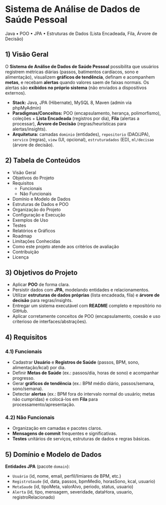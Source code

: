 # Sistema de Análise de Dados de Saúde Pessoal

Java • POO • JPA • Estruturas de Dados (Lista Encadeada, Fila, Árvore de Decisão)

## 1) Visão Geral
O **Sistema de Análise de Dados de Saúde Pessoal** possibilita que usuários registrem métricas diárias (passos, batimentos cardíacos, sono e alimentação), visualizem **gráficos de tendência**, definam e acompanhem **metas**, e recebam **alertas** quando valores saem de faixas normais. Os alertas são **exibidos no próprio sistema** (não enviados a dispositivos externos).

- **Stack:** Java, JPA (Hibernate), MySQL 8, Maven (admin via phpMyAdmin)
- **Paradigmas/Conceitos:** POO (encapsulamento, herança, polimorfismo), coleções + **Lista Encadeada** (registros por dia), **Fila** (alertas a processar), **Árvore de Decisão** (regras/heurísticas para alertas/insights).
- **Arquitetura:** camadas `dominio` (entidades), `repositorio` (DAO/JPA), `servico` (regras), `view` (UI, opcional), `estruturadados` (ED), `ml/decisao` (árvore de decisão).

## 2) Tabela de Conteúdos
- Visão Geral
- Objetivos do Projeto
- Requisitos
  - Funcionais
  - Não Funcionais
- Domínio e Modelo de Dados
- Estruturas de Dados e POO
- Organização do Projeto
- Configuração e Execução
- Exemplos de Uso
- Testes
- Relatórios e Gráficos
- Roadmap
- Limitações Conhecidas
- Como este projeto atende aos critérios de avaliação
- Contribuição
- Licença

## 3) Objetivos do Projeto
- Aplicar **POO** de forma clara.
- Persistir dados com **JPA**, modelando entidades e relacionamentos.
- Utilizar **estruturas de dados próprias** (lista encadeada, fila) e **árvore de decisão** para regras/insights.
- Entregar um sistema executável com **README** completo e repositório no GitHub.
- Aplicar corretamente conceitos de POO (encapsulamento, coesão e uso criterioso de interfaces/abstrações).

## 4) Requisitos
### 4.1) Funcionais
- Cadastrar **Usuário** e **Registros de Saúde** (passos, BPM, sono, alimentação/kcal) por dia.
- Definir **Metas de Saúde** (ex.: passos/dia, horas de sono) e acompanhar progresso.
- Gerar **gráficos de tendência** (ex.: BPM médio diário, passos/semana, sono/semana).
- Detectar **alertas** (ex.: BPM fora do intervalo normal do usuário; metas não cumpridas) e colocá-los em **Fila** para processamento/apresentação.

### 4.2) Não Funcionais
- Organização em camadas e pacotes claros.
- **Mensagens de commit** frequentes e significativas.
- **Testes** unitários de serviços, estruturas de dados e regras básicas.

## 5) Domínio e Modelo de Dados
**Entidades JPA** (pacote `domain`):
- `Usuário` (id, nome, email, perfil/limiares de BPM, etc.)
- `RegistroSaude` (id, data, passos, bpmMedio, horasSono, kcal, usuario)
- `MetaSaude` (id, tipoMeta, valorAlvo, periodo, status, usuario)
- `Alerta` (id, tipo, mensagem, severidade, dataHora, usuario, registroRelacionado)

